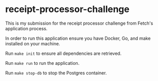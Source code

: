 # receipt-processor-challenge

This is my submission for the receipt processor challenge from Fetch's application process.

In order to run this application ensure you have Docker, Go, and make installed on your machine.

Run `make init` to ensure all dependencies are retrieved.

Run `make run` to run the application. 

Run `make stop-db` to stop the Postgres container.